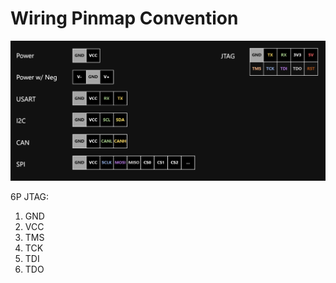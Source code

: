 # Wiring Pinmap Convention

![](<../.gitbook/assets/image (1) (1) (1) (1) (1) (1) (1) (1) (1) (1) (1) (1) (1) (1) (1) (1) (1) (1) (1) (1) (1) (1) (1) (1) (1) (1) (1) (1).png>)



6P JTAG:

1. GND
2. VCC
3. TMS
4. TCK
5. TDI
6. TDO

